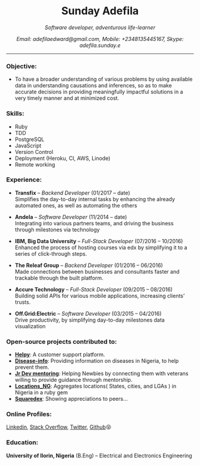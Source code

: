<h1 align="center">Sunday Adefila</h1>
<p align="center"><i>Software developer, adventurous life-learner</i></p>
<p align="center"><i>Email: adefilaedward@gmail.com, Mobile: +2348135445167, Skype: adefila.sunday.e</i></p>

----
### Objective:
- To have a broader understanding of various problems by using available data in understanding causations and inferences, so as to make accurate decisions in providing meaningfully impactful solutions in a very timely manner and at minimized cost.

### Skills: 
- Ruby
- TDD
- PostgreSQL
- JavaScript
- Version Control
- Deployment (Heroku, CI, AWS, Linode)
- Remote working

### Experience:
- **Transfix** – _Backend Developer_ (01/2017 – date) <br>
Simplifies the day-to-day internal tasks by enhancing the already automated ones, as well as automating the others

- **Andela** – _Software Developer_ (11/2014 – date)<br>
Integrating into various partners teams, and driving the business through milestones via technology

- **IBM, Big Data University** – _Full-Stack Developer_ (07/2016 – 10/2016)<br>
Enhanced the process of hosting courses via edx by simplifying it to a series of click-through steps. 

- **The Releaf Group** – _Backend Developer_ (01/2016 – 06/2016)<br>
Made connections between businesses and consultants faster and trackable through the built platform.

- **Accure Technology** – _Full-Stack Developer_ (09/2015 – 08/2016)<br>
Building solid APIs for various mobile applications, increasing clients’ trusts.

- **Off.Grid:Electric** – _Software Developer_ (03/2015 – 04/2016) <br>
Drive productivity, by simplifying day-to-day milestones data visualization

### Open-source projects contributed to:
- **[Helpy](https://helpy.io/)**: A customer support platform.
- **[Disease-info](https://disease-info.herokuapp.com)**: Providing information on diseases in Nigeria, to help prevent them.
- **[Jr Dev mentoring](http://www.jrdevmentoring.com/)**: Helping Newbies by connecting them with veterans willing to provide guidance through mentorship.
- **[Locations_NG](https://github.com/ceemion/locations_ng)**: Aggregates locations( States, cities, and LGAs ) in Nigeria in a ruby gem
- **[Squaredex](https://github.com/devcenter-square/squaredex)**: Showing appreciations to peers...
	

### Online Profiles:
[Linkedin](https://ng.linkedin.com/in/x6iae), [Stack Overflow](http://stackoverflow.com/users/4330954/x6iae), [Twitter](https://twitter.com/x6iae), [Github](https://github.com/x6iae):stuck_out_tongue_closed_eyes:

### Education:
**University of Ilorin, Nigeria** (B.Eng) – Electrical and Electronics Engineering
